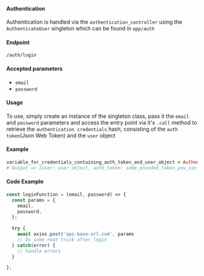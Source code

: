 #### Authentication
Authentication is handled via the `authentication_controller` using the  `AuthenticateUser` singleton which can 
be found in `app/auth`

#### Endpoint
`/auth/login`

#### Accepted parameters
* `email`
* `password`

#### Usage
To use, simply create an instance of the singleton class, pass it the `email` and `password` parameters 
and access the entry point via it's `.call` method to retrieve the `authentication credentials` hash, 
consisting of the `auth token`(Json Web Token) and the `user` object

#### Example
```ruby
variable_for_credentials_containing_auth_token_and_user_object = AuthenticateUser.new(email_variable, password_variable).call
# Output => {user: user_object, auth_token: some_encoded_token_you_can_use_in_subsequent_requests}
```
#### Code Example
```javascript
const loginFunction = (email, password) => {
  const params = {
    email,
    password,
  };
  
  try {
    await axios.post('api-base-url.com', params  
    // Do some neat trick after login
  } catch(error) {
    // handle errors
  }

};
```
